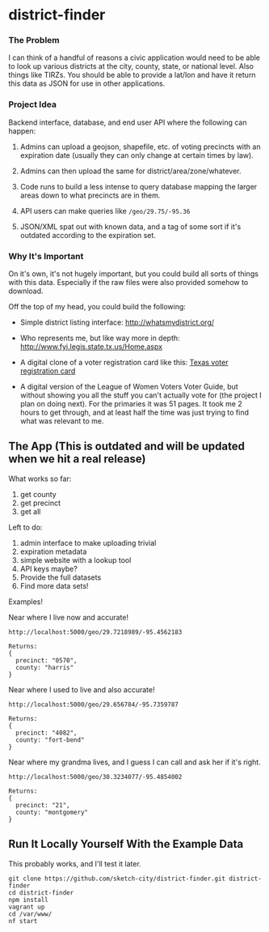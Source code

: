 # district-finder

### The Problem
I can think of a handful of reasons a civic application would need to be able to look up various districts at the city, county, state, or national level. Also things like TIRZs. You should be able to provide a lat/lon and have it return this data as JSON for use in other applications.

### Project Idea

Backend interface, database, and end user API where the following can happen:

1. Admins can upload a geojson, shapefile, etc. of voting precincts with an expiration date (usually they can only change at certain times by law).

1. Admins can then upload the same for district/area/zone/whatever.

1. Code runs to build a less intense to query database mapping the larger areas down to what precincts are in them.

1. API users can make queries like ```/geo/29.75/-95.36```

1. JSON/XML spat out with known data, and a tag of some sort if it's outdated according to the expiration set.

### Why It's Important

On it's own, it's not hugely important, but you could build all sorts of things with this data. Especially if the raw files were also provided somehow to download.

Off the top of my head, you could build the following:
* Simple district listing interface: http://whatsmydistrict.org/

* Who represents me, but like way more in depth: http://www.fyi.legis.state.tx.us/Home.aspx

* A digital clone of a voter registration card like this: [Texas voter registration card](https://cloud.githubusercontent.com/assets/1390578/15260137/bf478d78-191a-11e6-959a-c686203d0848.jpg)

* A digital version of the League of Women Voters Voter Guide, but without showing you all the stuff you can't actually vote for (the project I plan on doing next). For the primaries it was 51 pages. It took me 2 hours to get through, and at least half the time was just trying to find what was relevant to me.

## The App (This is outdated and will be updated when we hit a real release)
What works so far:

1. get county
1. get precinct
1. get all

Left to do:

1. admin interface to make uploading trivial
1. expiration metadata
1. simple website with a lookup tool
1. API keys maybe?
1. Provide the full datasets
1. Find more data sets!

Examples!

Near where I live now and accurate!
```
http://localhost:5000/geo/29.7218989/-95.4562183

Returns:
{
  precinct: "0570",
  county: "harris"
}
```

Near where I used to live and also accurate!
```
http://localhost:5000/geo/29.656784/-95.7359787

Returns:
{
  precinct: "4082",
  county: "fort-bend"
}
```

Near where my grandma lives, and I guess I can call and ask her if it's right.
```
http://localhost:5000/geo/30.3234077/-95.4854002

Returns:
{
  precinct: "21",
  county: "montgomery"
}
```

## Run It Locally Yourself With the Example Data

This probably works, and I'll test it later.

```
git clone https://github.com/sketch-city/district-finder.git district-finder
cd district-finder
npm install
vagrant up
cd /var/www/
nf start
```
